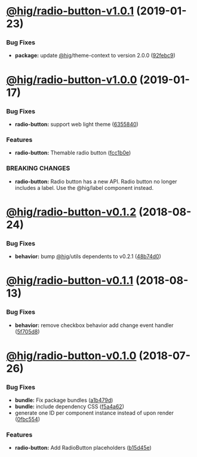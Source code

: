 # [@hig/radio-button-v1.0.1](https://github.com/Autodesk/hig/compare/@hig/radio-button@1.0.0...@hig/radio-button@1.0.1) (2019-01-23)


### Bug Fixes

* **package:** update [@hig](https://github.com/hig)/theme-context to version 2.0.0 ([92febc9](https://github.com/Autodesk/hig/commit/92febc9))

# [@hig/radio-button-v1.0.0](https://github.com/Autodesk/hig/compare/@hig/radio-button@0.1.2...@hig/radio-button@1.0.0) (2019-01-17)


### Bug Fixes

* **radio-button:** support web light theme ([6355840](https://github.com/Autodesk/hig/commit/6355840))


### Features

* **radio-button:** Themable radio button ([fcc1b0e](https://github.com/Autodesk/hig/commit/fcc1b0e))


### BREAKING CHANGES

* **radio-button:** Radio button has a new API.
Radio button no longer includes a label. Use the @hig/label component instead.

# [@hig/radio-button-v0.1.2](https://github.com/Autodesk/hig/compare/@hig/radio-button@0.1.1...@hig/radio-button@0.1.2) (2018-08-24)


### Bug Fixes

* **behavior:** bump [@hig](https://github.com/hig)/utils dependents to v0.2.1 ([48b74d0](https://github.com/Autodesk/hig/commit/48b74d0))

# [@hig/radio-button-v0.1.1](https://github.com/Autodesk/hig/compare/@hig/radio-button@0.1.0...@hig/radio-button@0.1.1) (2018-08-13)


### Bug Fixes

* **behavior:** remove checkbox behavior add change event handler ([5f705d8](https://github.com/Autodesk/hig/commit/5f705d8))

<a name="@hig/radio-button-v0.1.0"></a>
# [@hig/radio-button-v0.1.0](https://github.com/Autodesk/hig/compare/@hig/radio-button@0.0.0...@hig/radio-button@0.1.0) (2018-07-26)


### Bug Fixes

* **bundle:** Fix package bundles ([a1b479d](https://github.com/Autodesk/hig/commit/a1b479d))
* **bundle:** include dependency CSS ([f5a4a62](https://github.com/Autodesk/hig/commit/f5a4a62))
* generate one ID per component instance instead of upon render ([0fbc554](https://github.com/Autodesk/hig/commit/0fbc554))


### Features

* **radio-button:** Add RadioButton placeholders ([b15d45e](https://github.com/Autodesk/hig/commit/b15d45e))
